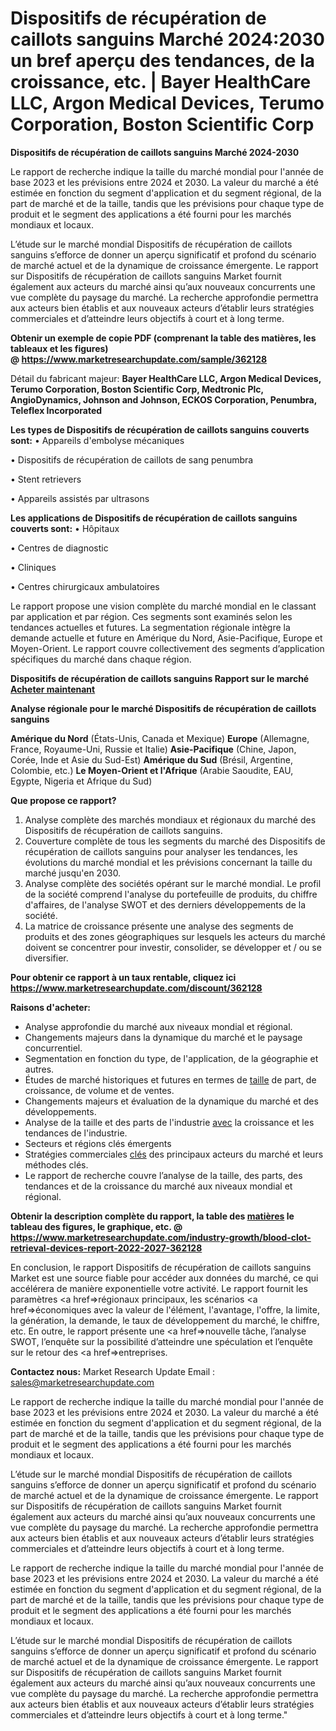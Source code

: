 # Dispositifs de récupération de caillots sanguins Marché 2024:2030 un bref aperçu des tendances, de la croissance, etc. | Bayer HealthCare LLC, Argon Medical Devices, Terumo Corporation, Boston Scientific Corp

<strong>Dispositifs de récupération de caillots sanguins Marché 2024-2030</strong>

Le rapport de recherche indique la taille du marché mondial pour l'année de base 2023 et les prévisions entre 2024 et 2030. La valeur du marché a été estimée en fonction du segment d'application et du segment régional, de la part de marché et de la taille, tandis que les prévisions pour chaque type de produit et le segment des applications a été fourni pour les marchés mondiaux et locaux.

L’étude sur le marché mondial Dispositifs de récupération de caillots sanguins s’efforce de donner un aperçu significatif et profond du scénario de marché actuel et de la dynamique de croissance émergente. Le rapport sur Dispositifs de récupération de caillots sanguins Market fournit également aux acteurs du marché ainsi qu’aux nouveaux concurrents une vue complète du paysage du marché. La recherche approfondie permettra aux acteurs bien établis et aux nouveaux acteurs d’établir leurs stratégies commerciales et d’atteindre leurs objectifs à court et à long terme.

<strong><b>Obtenir un exemple de copie PDF (comprenant la table des matières, les tableaux et les figures) @ </b></strong><strong><a href=http://www.marketresearchupdate.com/sample/362128>https://www.marketresearchupdate.com/sample/362128</a></strong></u></a></strong>

Détail du fabricant majeur:
<strong>Bayer HealthCare LLC, Argon Medical Devices, Terumo Corporation, Boston Scientific Corp, Medtronic Plc, AngioDynamics, Johnson and Johnson, ECKOS Corporation, Penumbra, Teleflex Incorporated</strong>

<strong>Les types de Dispositifs de récupération de caillots sanguins couverts sont:</strong>
• Appareils d'embolyse mécaniques

• Dispositifs de récupération de caillots de sang penumbra

• Stent retrievers

• Appareils assistés par ultrasons

<strong>Les applications de Dispositifs de récupération de caillots sanguins couverts sont:</strong>
• Hôpitaux

• Centres de diagnostic

• Cliniques

• Centres chirurgicaux ambulatoires

Le rapport propose une vision complète du marché mondial en le classant par application et par région. Ces segments sont examinés selon les tendances actuelles et futures. La segmentation régionale intègre la demande actuelle et future en Amérique du Nord, Asie-Pacifique, Europe et Moyen-Orient. Le rapport couvre collectivement des segments d’application spécifiques du marché dans chaque région.

<strong>Dispositifs de récupération de caillots sanguins Rapport sur le marché <a href=https://www.marketresearchupdate.com/buynow/362128> Acheter maintenant </a></strong></a></strong>

<strong>Analyse régionale pour le marché Dispositifs de récupération de caillots sanguins</strong>

<strong>Amérique du Nord</strong> (États-Unis, Canada et Mexique)
<strong>Europe</strong> (Allemagne, France, Royaume-Uni, Russie et Italie)
<strong>Asie-Pacifique</strong> (Chine, Japon, Corée, Inde et Asie du Sud-Est)
<strong>Amérique du Sud</strong> (Brésil, Argentine, Colombie, etc.)
<strong>Le Moyen-Orient et l'Afrique</strong> (Arabie Saoudite, EAU, Egypte, Nigeria et Afrique du Sud)

<strong>Que propose ce rapport?</strong>

1) Analyse complète des marchés mondiaux et régionaux du marché des Dispositifs de récupération de caillots sanguins.
2) Couverture complète de tous les segments du marché des Dispositifs de récupération de caillots sanguins pour analyser les tendances, les évolutions du marché mondial et les prévisions concernant la taille du marché jusqu'en 2030.
3) Analyse complète des sociétés opérant sur le marché mondial. Le profil de la société comprend l'analyse du portefeuille de produits, du chiffre d'affaires, de l'analyse SWOT et des derniers développements de la société.
4) La matrice de croissance présente une analyse des segments de produits et des zones géographiques sur lesquels les acteurs du marché doivent se concentrer pour investir, consolider, se développer et / ou se diversifier.

<strong>Pour obtenir ce rapport à un taux rentable, cliquez ici</strong>
<strong><a href=https://www.marketresearchupdate.com/discount/362128>https://www.marketresearchupdate.com/discount/362128</a></strong></b></u></strong></a>

<strong>Raisons d'acheter:</strong>
<ul>
  <li>Analyse approfondie du marché aux niveaux mondial et régional.</li>
  <li>Changements majeurs dans la dynamique du marché et le paysage concurrentiel.</li>
  <li>Segmentation en fonction du type, de l'application, de la géographie et autres.</li>
  <li>Études de marché historiques et futures en termes de <a href=>taille</a> de part, de croissance, de volume et de ventes.</li>
  <li>Changements majeurs et évaluation de la dynamique du marché et des développements.</li>
  <li>Analyse de la taille et des parts de l'industrie <a href=>avec</a> la croissance et les tendances de l'industrie.</li>
  <li>Secteurs et régions clés émergents</li>
  <li>Stratégies commerciales <a href=>clés</a> des principaux acteurs du marché et leurs méthodes clés.</li>
  <li>Le rapport de recherche couvre l’analyse de la taille, des parts, des tendances et de la croissance du marché aux niveaux mondial et régional.</li>
</ul>
<strong><b>Obtenir la description complète du rapport, la table des <a href=>matières</a> le tableau des figures, le graphique, etc. @ </b></strong> <strong><a href=https://www.marketresearchupdate.com/industry-growth/blood-clot-retrieval-devices-report-2022-2027-362128>https://www.marketresearchupdate.com/industry-growth/blood-clot-retrieval-devices-report-2022-2027-362128</a></strong></a></strong>

En conclusion, le rapport Dispositifs de récupération de caillots sanguins Market est une source fiable pour accéder aux données du marché, ce qui accélérera de manière exponentielle votre activité. Le rapport fournit les paramètres <a href=>régionaux</a> principaux, les scénarios <a href=>économiques</a> avec la valeur de l'élément, l'avantage, l'offre, la limite, la génération, la demande, le taux de développement du marché, le chiffre, etc. En outre, le rapport présente une <a href=>nouvelle</a> tâche, l’analyse SWOT, l’enquête sur la possibilité d’atteindre une spéculation et l’enquête sur le retour des <a href=>entreprises.</a>

<strong>Contactez nous:</strong>
Market Research Update
Email : sales@marketresearchupdate.com

Le rapport de recherche indique la taille du marché mondial pour l'année de base 2023 et les prévisions entre 2024 et 2030. La valeur du marché a été estimée en fonction du segment d'application et du segment régional, de la part de marché et de la taille, tandis que les prévisions pour chaque type de produit et le segment des applications a été fourni pour les marchés mondiaux et locaux.

L’étude sur le marché mondial Dispositifs de récupération de caillots sanguins s’efforce de donner un aperçu significatif et profond du scénario de marché actuel et de la dynamique de croissance émergente. Le rapport sur Dispositifs de récupération de caillots sanguins Market fournit également aux acteurs du marché ainsi qu’aux nouveaux concurrents une vue complète du paysage du marché. La recherche approfondie permettra aux acteurs bien établis et aux nouveaux acteurs d’établir leurs stratégies commerciales et d’atteindre leurs objectifs à court et à long terme.

Le rapport de recherche indique la taille du marché mondial pour l'année de base 2023 et les prévisions entre 2024 et 2030. La valeur du marché a été estimée en fonction du segment d'application et du segment régional, de la part de marché et de la taille, tandis que les prévisions pour chaque type de produit et le segment des applications a été fourni pour les marchés mondiaux et locaux.

L’étude sur le marché mondial Dispositifs de récupération de caillots sanguins s’efforce de donner un aperçu significatif et profond du scénario de marché actuel et de la dynamique de croissance émergente. Le rapport sur Dispositifs de récupération de caillots sanguins Market fournit également aux acteurs du marché ainsi qu’aux nouveaux concurrents une vue complète du paysage du marché. La recherche approfondie permettra aux acteurs bien établis et aux nouveaux acteurs d’établir leurs stratégies commerciales et d’atteindre leurs objectifs à court et à long terme."

